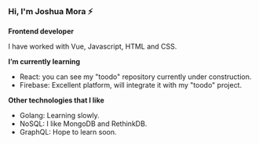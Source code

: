 ### Hi, I'm Joshua Mora ⚡

__Frontend developer__

I have worked with Vue, Javascript, HTML and CSS.

__I’m currently learning__

 * React: you can see my "toodo" repository currently under construction.
 * Firebase: Excellent platform, will integrate it with my "toodo" project.

__Other technologies that I like__

 * Golang: Learning slowly.
 * NoSQL: I like MongoDB and RethinkDB.
 * GraphQL: Hope to learn soon.

<!--
**j-mora15/j-mora15** is a ✨ _special_ ✨ repository because its `README.md` (this file) appears on your GitHub profile.

Here are some ideas to get you started:

- 🔭 I’m currently working on ...
- 🌱 I’m currently learning ...
- 👯 I’m looking to collaborate on ...
- 🤔 I’m looking for help with ...
- 💬 Ask me about ...
- 📫 How to reach me: ...
- 😄 Pronouns: ...
- ⚡ Fun fact: ...
-->
